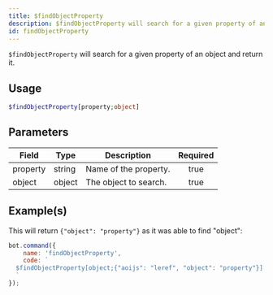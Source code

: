 ```yaml
---
title: $findObjectProperty
description: $findObjectProperty will search for a given property of an object and return it.
id: findObjectProperty
---
```


`$findObjectProperty` will search for a given property of an object and return it.

## Usage

```php
$findObjectProperty[property;object]
```

## Parameters

| Field    | Type   | Description           | Required |
| -------- | ------ | --------------------- | :------: |
| property | string | Name of the property. |   true   |
| object   | object | The object to search. |   true   |

## Example(s)

This will return `{"object": "property"}` as it was able to find "object":

```javascript
bot.command({
    name: 'findObjectProperty',
    code: `
  $findObjectProperty[object;{"aoijs": "leref", "object": "property"}]
  `
});
```

